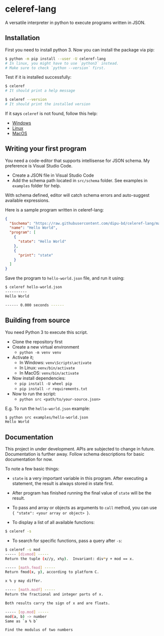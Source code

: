# celeref-lang

A versatile interpreter in python to execute programs written in JSON.

## Installation

First you need to install python 3. Now you can install the package via pip:

```sh
$ python -m pip install --user -U celeref-lang
# In linux, you might have to use `python3` instead.
# Make sure to check `python --version` first.
```

Test if it is installed successfully:

```sh
$ celeref
# It should print a help message

$ celeref --version
# It should print the installed version
```

If it says `celeref` is not found, follow this help:

- [Windows](https://stackoverflow.com/a/44437176/1583052)
- [Linux](https://stackoverflow.com/a/51799221/1583052)
- [MacOS](https://itsevans.com/install-pip-osx/)

## Writing your first program

You need a code-editor that supports intellisense for JSON schema. My preference is Visual Studio Code.

- Create a JSON file in Visual Studio Code
- Add the schema path located in `src/schema` folder.
  See examples in `examples` folder for help.

With schema defined, editor will catch schema errors and auto-suggest available expressions.

Here is a sample program written in celeref-lang:

```json
{
  "$schema": "https://raw.githubusercontent.com/dipu-bd/celeref-lang/master/src/schema/schema.json",
  "name": "Hello World",
  "program": [
    {
      "state": "Hello World"
    },
    {
      "print": "state"
    }
  ]
}
```

Save the program to `hello-world.json` file, and run it using:

```sh
$ celeref hello-world.json
----------
Hello World

------ 0.000 seconds ------
```

## Building from source

You need Python 3 to execute this script.

- Clone the repository first
- Create a new virtual environment
  - `python -m venv venv`
- Activate it;
  - In Windows: `venv\Scripts\activate`
  - In Linux: `venv/bin/activate`
  - In MacOS: `venv/bin/activate`
- Now install dependencies:
  - `pip install -U wheel pip`
  - `pip install -r requirements.txt`
- Now to run the script:
  - `python src <path/to/your-source.json>`

E.g. To run the `hello-world.json` example:

```sh
$ python src examples/hello-world.json
Hello World
```

## Documentation

This project in under development. APIs are subjected to change in future.
Documentation is further away. Follow schema descriptions for basic documentation for now.

To note a few basic things:

- `state` is a very important variable in this program. After executing a statement,
  the result is always stored in state first.

- After program has finished running the final value of `state` will be the result.

- To pass and array or objects as arguments to `call` method,
  you can use `{ "state": <your array or object> }`.

- To display a list of all available functions:

```sh
$ celeref -s
```

- To search for specific functions, pass a query after `-s`:

```sh
$ celeref -s mod
----- [divmod] -----
Return the tuple (x//y, x%y).  Invariant: div*y + mod == x.

----- [math.fmod] -----
Return fmod(x, y), according to platform C.

x % y may differ.

----- [math.modf] -----
Return the fractional and integer parts of x.

Both results carry the sign of x and are floats.

----- [op.mod] -----
mod(a, b) -> number
Same as `a % b`

Find the modulus of two numbers

```
